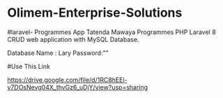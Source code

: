 # Olimem-Enterprise-Solutions

#laravel- Programmes App Tatenda Mawaya
Programmes PHP Laravel 8 CRUD web application with MySQL Database.

Database Name : Lary Password:""

#Use This Link

https://drive.google.com/file/d/1RC8hEEl-v7DOsNevg04X_thvGz6_uDjY/view?usp=sharing

